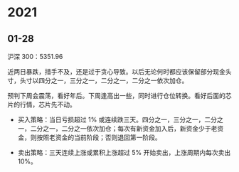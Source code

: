# 2021

## 01-28

沪深 300：5351.96

近两日暴跌，措手不及，还是过于贪心导致。以后无论何时都应该保留部分现金头寸，头寸以四分之一，三分之一，二分之一，二分之一依次加仓。

预判下周会震荡，看好年后。下周逢高出一些，同时进行仓位转换。看好后面的芯片的行情，芯片先不动。

- 买入策略：当日亏损超过 1% 或连续跌三天。四分之一，三分之一，二分之一，二分之一，二分之一依次加仓；每次有新资金加入后，新资金少于老资金，则按照老资金的当前阶段；否则退回第一阶段。

- 卖出策略：三天连续上涨或累积上涨超过 5% 开始卖出，上涨周期内每次卖出 10%。